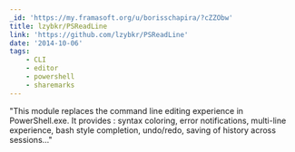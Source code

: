 ```yaml
---
_id: 'https://my.framasoft.org/u/borisschapira/?cZZObw'
title: lzybkr/PSReadLine
link: 'https://github.com/lzybkr/PSReadLine'
date: '2014-10-06'
tags:
    - CLI
    - editor
    - powershell
    - sharemarks
---
```


<div class="markdown"><p>&quot;This module replaces the command line editing experience in PowerShell.exe. It provides : syntax coloring, error notifications, multi-line experience, bash style completion, undo/redo, saving of history across sessions...&quot;
</p></div>
